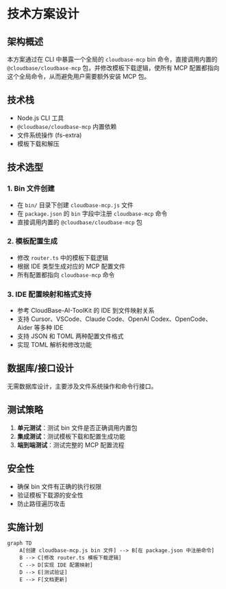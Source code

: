 # 技术方案设计

## 架构概述

本方案通过在 CLI 中暴露一个全局的 `cloudbase-mcp` bin 命令，直接调用内置的 `@cloudbase/cloudbase-mcp` 包，并修改模板下载逻辑，使所有 MCP 配置都指向这个全局命令，从而避免用户需要额外安装 MCP 包。

## 技术栈

- Node.js CLI 工具
- `@cloudbase/cloudbase-mcp` 内置依赖
- 文件系统操作 (fs-extra)
- 模板下载和解压

## 技术选型

### 1. Bin 文件创建

- 在 `bin/` 目录下创建 `cloudbase-mcp.js` 文件
- 在 `package.json` 的 `bin` 字段中注册 `cloudbase-mcp` 命令
- 直接调用内置的 `@cloudbase/cloudbase-mcp` 包

### 2. 模板配置生成

- 修改 `router.ts` 中的模板下载逻辑
- 根据 IDE 类型生成对应的 MCP 配置文件
- 所有配置都指向 `cloudbase-mcp` 命令

### 3. IDE 配置映射和格式支持

- 参考 CloudBase-AI-ToolKit 的 IDE 到文件映射关系
- 支持 Cursor、VSCode、Claude Code、OpenAI Codex、OpenCode、Aider 等多种 IDE
- 支持 JSON 和 TOML 两种配置文件格式
- 实现 TOML 解析和修改功能

## 数据库/接口设计

无需数据库设计，主要涉及文件系统操作和命令行接口。

## 测试策略

1. **单元测试**：测试 bin 文件是否正确调用内置包
2. **集成测试**：测试模板下载和配置生成功能
3. **端到端测试**：测试完整的 MCP 配置流程

## 安全性

- 确保 bin 文件有正确的执行权限
- 验证模板下载源的安全性
- 防止路径遍历攻击

## 实施计划

```mermaid
graph TD
    A[创建 cloudbase-mcp.js bin 文件] --> B[在 package.json 中注册命令]
    B --> C[修改 router.ts 模板下载逻辑]
    C --> D[实现 IDE 配置映射]
    D --> E[测试验证]
    E --> F[文档更新]
```
